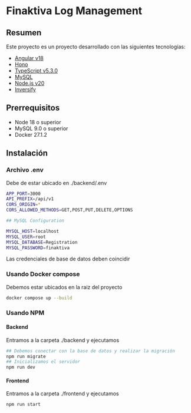 # Finaktiva Log Management

## Resumen

Este proyecto es un proyecto desarrollado con las siguientes tecnologías:

- [Angular v18](https://angular.io/)
- [Hono](https://hono.dev/)
- [TypeScript v5.3.0](https://www.typescriptlang.org/)
- [MySQL](https://www.mysql.com/)
- [Node.js v20](https://nodejs.org/)
- [Inversify](https://inversify.org/)

## Prerrequisitos

- Node 18 o superior
- MySQL 9.0 o superior
- Docker 27.1.2

## Instalación

### Archivo .env

Debe de estar ubicado en ./backend/.env
```bash
APP_PORT=3000
API_PREFIX=/api/v1
CORS_ORIGIN=*
CORS_ALLOWED_METHODS=GET,POST,PUT,DELETE,OPTIONS

## MySQL Configuration

MYSQL_HOST=localhost
MYSQL_USER=root
MYSQL_DATABASE=Registration
MYSQL_PASSWORD=finaktiva
```

Las credenciales de base de datos deben coincidir

### Usando Docker compose

Debemos estar ubicados en la raiz del proyecto
```bash
docker compose up --build
```

### Usando NPM

#### Backend

Entramos a la carpeta ./backend y ejecutamos
```bash
## Debemos conectar con la base de datos y realizar la migración
npm run migrate
## Inicializamos el servidor
npm run dev
```

#### Frontend

Entramos a la carpeta ./frontend y ejecutamos
```bash
npm run start
```
